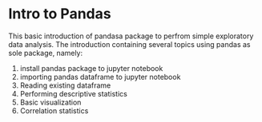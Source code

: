 # Intro to Pandas

This basic introduction of pandasa package to perfrom simple exploratory data analysis.
The introduction containing several topics using pandas as sole package, namely:

1. install pandas package to jupyter notebook
2. importing pandas dataframe to jupyter notebook
3. Reading existing dataframe
4. Performing descriptive statistics
5. Basic visualization
6. Correlation statistics
